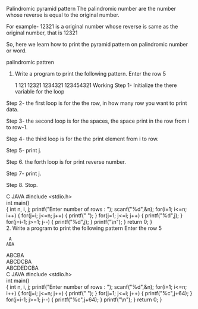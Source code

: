 Palindromic pyramid pattern
The palindromic number are the number whose reverse is equal to the original number.

For example- 12321 is a original number whose reverse is same as the original number, that is 12321

So, here we learn how to print the pyramid pattern on palindromic number or word.

palindromic pattren
1. Write a program to print the following pattern.
Enter the row 5

    1
   121
  12321
 1234321
123454321
Working
Step 1- Initialize the there variable for the loop

Step 2- the first loop is for the the row, in how many row you want to print data.

Step 3- the second loop is for the spaces, the space print in the row from i to row-1.

Step 4- the third loop is for the the print element from i to row.

Step 5- print j.

Step 6. the forth loop is for print reverse number.

Step 7- print j.

Step 8. Stop.

C	JAVA
#include <stdio.h>  
int main()  
{
    int n, i, j;
    printf("Enter number of rows : ");
    scanf("%d",&n);
    for(i=1; i<=n; i++)
    {
        for(j=i; j<=n; j++)
        {
            printf(" ");
        }
        for(j=1; j<=i; j++)
        {
            printf("%d",j);
        }
        for(j=i-1; j>=1; j--)
        {
            printf("%d",j);
        }
        printf("\n");
    }
    return 0;
}  
2. Write a program to print the following pattern
Enter the row 5                                                                                                             

     A                                                                                                                     
    ABA                                                                                                                    
   ABCBA                                                                                                                   
  ABCDCBA                                                                                                                  
 ABCDEDCBA  
C	JAVA
#include <stdio.h>  
int main()  
{
    int n, i, j;
    printf("Enter number of rows : ");
    scanf("%d",&n);
    for(i=1; i<=n; i++)
    {
        for(j=i; j<=n; j++)
        {
            printf(" ");
        }
        for(j=1; j<=i; j++)
        {
            printf("%c",j+64);
        }
        for(j=i-1; j>=1; j--)
        {
            printf("%c",j+64);
        }
        printf("\n");
    }
    return 0;
}  
